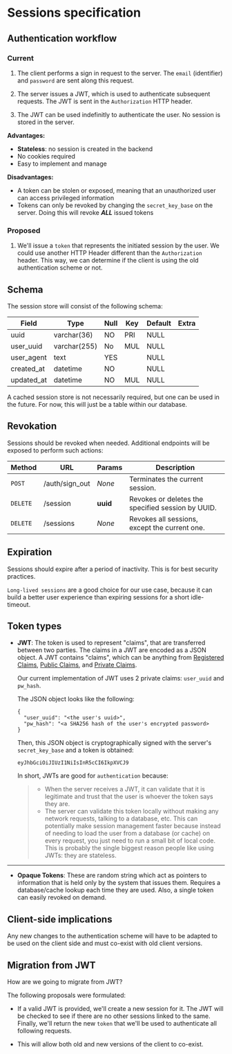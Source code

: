 # Sessions specification

## Authentication workflow

### **Current**

1. The client performs a sign in request to the server. The `email` (identifier) and `password` are sent along this request.

1. The server issues a JWT, which is used to authenticate subsequent requests. The JWT is sent in the `Authorization` HTTP header.

1. The JWT can be used indefinitly to authenticate the user. No session is stored in the server.

**Advantages:**
* **Stateless**: no session is created in the backend
* No cookies required
* Easy to implement and manage

**Disadvantages:**
* A token can be stolen or exposed, meaning that an unauthorized user can access privileged information
* Tokens can only be revoked by changing the `secret_key_base` on the server. Doing this will revoke ***ALL*** issued tokens

### **Proposed**

1. We'll issue a `token` that represents the initiated session by the user. We could use another HTTP Header different than the `Authorization` header. This way, we can determine if the client is using the old authentication scheme or not.

## Schema

The session store will consist of the following schema:

| Field      | Type         | Null | Key | Default | Extra |
|------------|--------------|------|-----|---------|-------|
| uuid       | varchar(36)  | NO   | PRI | NULL    |       |
| user_uuid  | varchar(255) | No   | MUL | NULL    |       |
| user_agent | text         | YES  |     | NULL    |       |
| created_at | datetime     | NO   |     | NULL    |       |
| updated_at | datetime     | NO   | MUL | NULL    |       |

A cached session store is not necessarily required, but one can be used in the future. For now, this will just be a table within our database.

## Revokation

Sessions should be revoked when needed. Additional endpoints will be exposed to perform such actions:

| Method    | URL            | Params       | Description                                       |
|--------   |----------------|--------------|---------------------------------------------------|
|`POST`     | /auth/sign_out | *None*       | Terminates the current session.                   |
|`DELETE`   | /session       | **uuid**     | Revokes or deletes the specified session by UUID. |
|`DELETE`   | /sessions      | *None*       | Revokes all sessions, except the current one.     |

## Expiration

Sessions should expire after a period of inactivity. This is for best security practices.

`Long-lived sessions` are a good choice for our use case, because it can build a better user experience than expiring sessions for a short idle-timeout.

## Token types

- **JWT**: The token is used to represent "claims", that are transferred between two parties. The claims in a JWT are encoded as a JSON object.
  A JWT contains "claims", which can be anything from [Registered Claims](https://tools.ietf.org/html/rfc7519#section-4.1), [Public Claims](https://tools.ietf.org/html/rfc7519#section-4.2), and [Private Claims](https://tools.ietf.org/html/rfc7519#section-4.3).

  Our current implementation of JWT uses 2 private claims: `user_uuid` and `pw_hash`.

  The JSON object looks like the following:

  ```
  {
    "user_uuid": "<the user's uuid>",
    "pw_hash": "<a SHA256 hash of the user's encrypted password>
  }
  ```

  Then, this JSON object is cryptographically signed with the server's `secret_key_base` and a token is obtained:

  `eyJhbGciOiJIUzI1NiIsInR5cCI6IkpXVCJ9`

  In short, JWTs are good for `authentication` because:

  > - When the server receives a JWT, it can validate that it is legitimate and trust that the user is whoever the token says they are.
  > - The server can validate this token locally without making any network requests, talking to a database, etc. This can potentially make session management faster because instead of needing to load the user from a database (or cache) on every request, you just need to run a small bit of local code. This is probably the single biggest reason people like using JWTs: they are stateless.
---

- **Opaque Tokens**: These are random string which act as pointers to information that is held only by the system that issues them. Requires a database/cache lookup each time they are used. Also, a single token can easily revoked on demand.

## Client-side implications

Any new changes to the authentication scheme will have to be adapted to be used on the client side and must co-exist with old client versions.

## Migration from JWT

How are we going to migrate from JWT?

  The following proposals were formulated:
  - If a valid JWT is provided, we'll create a new session for it. The JWT will be checked to see if there are no other sessions linked to the same. Finally, we'll return the new `token` that we'll be used to authenticate all following requests.

  - This will allow both old and new versions of the client to co-exist.